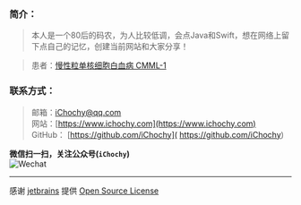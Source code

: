 
### 简介：  
> 本人是一个80后的码农，为人比较低调，会点Java和Swift，想在网络上留下点自己的记忆，创建当前网站和大家分享！

> 患者：[慢性粒单核细胞白血病 CMML-1](https://www.ichochy.com/blog/2020/04/25/慢性粒单核细胞白血病-CMML.html) 

### 联系方式：  
> 邮箱：[iChochy@qq.com](mailto:iChochy@qq.com)   
> 网站：[https://www.ichochy.com](https://www.ichochy.com)  
> GitHub： [https://github.com/iChochy]( https://github.com/iChochy)   

**微信扫一扫，关注公众号(`iChochy`)**    
![Wechat](https://images.ichochy.com/wx.jpg) 

---
感谢 [jetbrains](https://www.jetbrains.com/) 提供 [Open Source License](https://www.jetbrains.com/shop/eform/opensource)